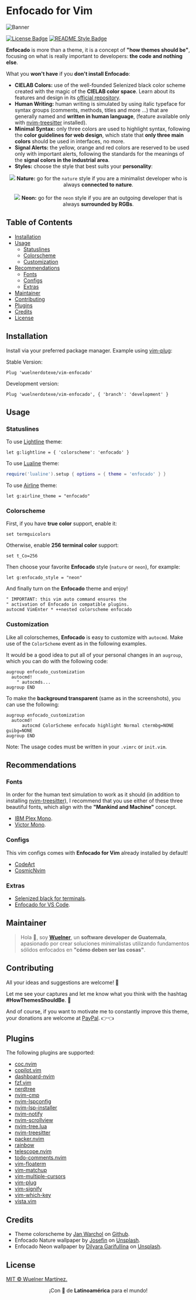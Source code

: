 # Enfocado for Vim

![Banner](https://raw.githubusercontent.com/wuelnerdotexe/enfocado/main/assets/banner.png)

[![License Badge](https://img.shields.io/badge/License-MIT-3FC5B7.svg?style=for-the-badge)](https://github.com/wuelnerdotexe/vim-enfocado/blob/main/LICENSE)
[![README Style Badge](https://img.shields.io/badge/README%20Style-Standard-3FC5B7.svg?style=for-the-badge)](https://github.com/RichardLitt/standard-readme)

**Enfocado** is more than a theme, it is a concept of **"how themes should be"**, focusing on what is really important to developers: **the code and nothing else**.

What you **won't have** if you **don't install Enfocado**:

- **CIELAB Colors:** use of the well-founded Selenized black color scheme created with the magic of the **CIELAB color space**. Learn about its features and design in its [official repository](https://github.com/jan-warchol/selenized/blob/master/features-and-design.md).
- **Human Writing:** human writing is simulated by using italic typeface for syntax groups (comments, methods, titles and more ...) that are generally named and **written in human language**, (feature available only with [nvim-treesitter](https://github.com/nvim-treesitter/nvim-treesitter) installed).
- **Minimal Syntax:** only three colors are used to highlight syntax, following the **color guidelines for web design**, which state that **only three main colors** should be used in interfaces, no more.
- **Signal Alerts:** the yellow, orange and red colors are reserved to be used only with important alerts, following the standards for the meanings of the **signal colors in the industrial area**.
- **Styles:** choose the style that best suits your **personality**:

<div align="center">
  <img src="https://raw.githubusercontent.com/wuelnerdotexe/enfocado/main/assets/vim-nature.png">
  <strong>Nature:</strong> go for the <code>nature</code> style if you are a minimalist developer who is always <strong>connected to nature</strong>.
</div>
<br />
<div align="center">
  <img src="https://raw.githubusercontent.com/wuelnerdotexe/enfocado/main/assets/vim-neon.png">
  <strong>Neon:</strong> go for the <code>neon</code> style if you are an outgoing developer that is always <strong>surrounded by RGBs</strong>.
</div>

## Table of Contents

- [Installation](#installation)
- [Usage](#usage)
  - [Statuslines](#statuslines)
  - [Colorscheme](#colorscheme)
  - [Customization](#customization)
- [Recommendations](#recommendations)
  - [Fonts](#fonts)
  - [Configs](#configs)
  - [Extras](#extras)
- [Maintainer](#maintainer)
- [Contributing](#contributing)
- [Plugins](#plugins)
- [Credits](#credits)
- [License](#license)

## Installation

Install via your preferred package manager. Example using [vim-plug](https://github.com/junegunn/vim-plug):

Stable Version:

```vim
Plug 'wuelnerdotexe/vim-enfocado'
```

Development version:

```vim
Plug 'wuelnerdotexe/vim-enfocado', { 'branch': 'development' }
```

## Usage

### Statuslines

To use [Lightline](https://github.com/itchyny/lightline.vim) theme:

```vim
let g:lightline = { 'colorscheme': 'enfocado' }
```

To use [Lualine](https://github.com/hoob3rt/lualine.nvim) theme:

```lua
require('lualine').setup { options = { theme = 'enfocado' } }
```

To use [Airline](https://github.com/vim-airline/vim-airline) theme:

```vim
let g:airline_theme = "enfocado"
```

### Colorscheme

First, if you have **true color** support, enable it:

```vim
set termguicolors
```

Otherwise, enable **256 terminal color** support:

```vim
set t_Co=256
```

Then choose your favorite **Enfocado** style (`nature` or `neon`), for example:

```vim
let g:enfocado_style = "neon"
```

And finally turn on the **Enfocado** theme and enjoy!

```vim
" IMPORTANT: this vim auto command ensures the
" activation of Enfocado in compatible plugins.
autocmd VimEnter * ++nested colorscheme enfocado
```

### Customization

Like all colorschemes, **Enfocado** is easy to customize with `autocmd`. Make use of the `ColorScheme` event as in the following examples.

It would be a good idea to put all of your personal changes in an `augroup`, which you can do with the following code:

```vim
augroup enfocado_customization
  autocmd!
    " autocmds...
augroup END
```

To make the **background transparent** (same as in the screenshots), you can use the following:

```vim
augroup enfocado_customization
  autocmd!
      autocmd ColorScheme enfocado highlight Normal ctermbg=NONE guibg=NONE
augroup END
```

Note: The usage codes must be written in your `.vimrc` or `init.vim`.

## Recommendations

### Fonts

In order for the human text simulation to work as it should (in addition to installing [nvim-treesitter](https://github.com/nvim-treesitter/nvim-treesitter)), I recommend that you use either of these three beautiful fonts, which align with the **"Mankind and Machine"** concept.

- [IBM Plex Mono](https://www.ibm.com/plex/).
- [Victor Mono](https://rubjo.github.io/victor-mono/).

### Configs

This vim configs comes with **Enfocado for Vim** already installed by default!

- [CodeArt](https://github.com/artart222/CodeArt)
- [CosmicNvim](https://github.com/CosmicNvim/CosmicNvim)

### Extras

- [Selenized black for terminals](https://github.com/jan-warchol/selenized/tree/master/terminals).
- [Enfocado for VS Code](https://github.com/wuelnerdotexe/vscode-enfocado).

## Maintainer

> Hola 👋, soy **[Wuelner](https://linktr.ee/wuelnerdotexe)**, un **software developer de Guatemala**, apasionado por crear soluciones minimalistas utilizando fundamentos sólidos enfocados en **"cómo deben ser las cosas"**.

## Contributing

All your ideas and suggestions are welcome! 🙌

Let me see your captures and let me know what you think with the hashtag **#HowThemesShouldBe**. 👀

And of course, if you want to motivate me to constantly improve this theme, your donations are welcome at [PayPal](https://paypal.me/wuelnerdotexe). 👉👈

## Plugins

The following plugins are supported:

- [coc.nvim](https://github.com/neoclide/coc.nvim)
- [copilot.vim](https://github.com/github/copilot.vim)
- [dashboard-nvim](https://github.com/glepnir/dashboard-nvim)
- [fzf.vim](https://github.com/junegunn/fzf.vim)
- [nerdtree](https://github.com/preservim/nerdtree)
- [nvim-cmp](https://github.com/hrsh7th/nvim-cmp)
- [nvim-lspconfig](https://github.com/neovim/nvim-lspconfig)
- [nvim-lsp-installer](https://github.com/williamboman/nvim-lsp-installer/)
- [nvim-notify](https://github.com/rcarriga/nvim-notify)
- [nvim-scrollview](https://github.com/dstein64/nvim-scrollview)
- [nvim-tree.lua](https://github.com/kyazdani42/nvim-tree.lua)
- [nvim-treesitter](https://github.com/nvim-treesitter/nvim-treesitter)
- [packer.nvim](https://github.com/wbthomason/packer.nvim)
- [rainbow](https://github.com/luochen1990/rainbow)
- [telescope.nvim](https://github.com/nvim-telescope/telescope.nvim)
- [todo-comments.nvim](https://github.com/folke/todo-comments.nvim)
- [vim-floaterm](https://github.com/voldikss/vim-floaterm)
- [vim-matchup](https://github.com/andymass/vim-matchup)
- [vim-multiple-cursors](https://github.com/terryma/vim-multiple-cursors)
- [vim-plug](https://github.com/junegunn/vim-plug)
- [vim-signify](https://github.com/mhinz/vim-signify)
- [vim-which-key](https://github.com/liuchengxu/vim-which-key)
- [vista.vim](https://github.com/liuchengxu/vista.vim)

## Credits

- Theme colorscheme by [Jan Warchol](https://github.com/jan-warchol) on [Github](https://github.com/jan-warchol/selenized/blob/master/the-values.md).
- Enfocado Nature wallpaper by [Josefin](https://unsplash.com/@josefin?utm_source=unsplash&utm_medium=referral&utm_content=creditCopyText) on [Unsplash](https://unsplash.com/s/photos/nature?utm_source=unsplash&utm_medium=referral&utm_content=creditCopyText).
- Enfocado Neon wallpaper by [Dilyara Garifullina](https://unsplash.com/@dilja96?utm_source=unsplash&utm_medium=referral&utm_content=creditCopyText) on [Unsplash](https://unsplash.com/s/photos/neon?utm_source=unsplash&utm_medium=referral&utm_content=creditCopyText).

## License

[MIT &copy; Wuelner Martínez.](https://github.com/wuelnerdotexe/vim-enfocado/blob/main/LICENSE)

<p align="center">¡Con 💖 de <strong>Latinoamérica</strong> para el mundo!</p>
